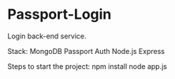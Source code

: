 # Passport-Login
Login back-end service.

Stack:
MongoDB
Passport Auth
Node.js
Express

Steps to start the project:
npm install
node app.js
